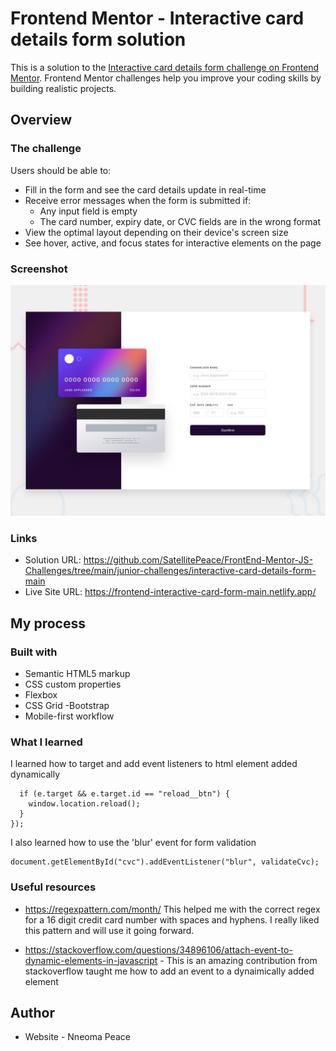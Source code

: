 # Frontend Mentor - Interactive card details form solution

This is a solution to the [Interactive card details form challenge on Frontend Mentor](https://www.frontendmentor.io/challenges/interactive-card-details-form-XpS8cKZDWw). Frontend Mentor challenges help you improve your coding skills by building realistic projects.

## Overview

### The challenge

Users should be able to:

- Fill in the form and see the card details update in real-time
- Receive error messages when the form is submitted if:
  - Any input field is empty
  - The card number, expiry date, or CVC fields are in the wrong format
- View the optimal layout depending on their device's screen size
- See hover, active, and focus states for interactive elements on the page

### Screenshot

![Design preview for the Interactive card details form coding challenge](./design/desktop-preview.jpg)

### Links

- Solution URL: https://github.com/SatellitePeace/FrontEnd-Mentor-JS-Challenges/tree/main/junior-challenges/interactive-card-details-form-main
- Live Site URL: https://frontend-interactive-card-form-main.netlify.app/

## My process

### Built with

- Semantic HTML5 markup
- CSS custom properties
- Flexbox
- CSS Grid
  -Bootstrap
- Mobile-first workflow

### What I learned

I learned how to target and add event listeners to html element added dynamically

```document.addEventListener("click", function (e) {
  if (e.target && e.target.id == "reload__btn") {
    window.location.reload();
  }
});
```

I also learned how to use the 'blur' event for form validation

```
document.getElementById("cvc").addEventListener("blur", validateCvc);
```

### Useful resources

- https://regexpattern.com/month/ This helped me with the correct regex for a 16 digit credit card number with spaces and hyphens. I really liked this pattern and will use it going forward.

- https://stackoverflow.com/questions/34896106/attach-event-to-dynamic-elements-in-javascript - This is an amazing contribution from stackoverflow taught me how to add an event to a dynaimically added element

## Author

- Website - Nneoma Peace

